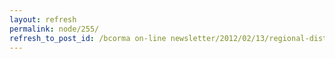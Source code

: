 ```yaml
---
layout: refresh
permalink: node/255/
refresh_to_post_id: /bcorma on-line newsletter/2012/02/13/regional-district-of-south-okanagan-similkameen-public-trails-plan-meeting-this-wednesday-evening
---
```

